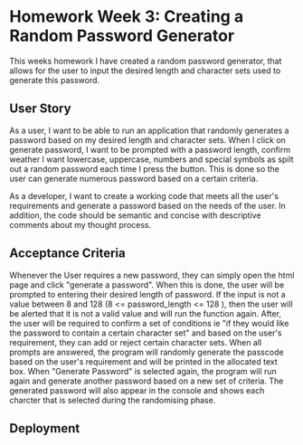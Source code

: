 # Homework Week 3: Creating a Random Password Generator

This weeks homework I have created a random password generator, that allows for the user to input the desired length and character sets used to generate this password. 

## User Story

As a user, I want to be able to run an application that randomly generates a password based on my desired length and character sets. When I click on generate password, I want to be prompted with a password length, confirm weather I want lowercase, uppercase, numbers and special symbols as spilt out a random password each time I press the button. This is done so the user can generate numerous password based on a certain criteria. 

As a developer, I want to create a working code that meets all the user's requirements and generate a password based on the needs of the user. In addition, the code should be semantic and concise with descriptive comments about my thought process.

## Acceptance Criteria

Whenever the User requires a new password, they can simply open the html page and click "generate a password".
When this is done, the user will be prompted to entering their desired length of password. If the input is not a value between 8 and 128 (8 <= password_length <= 128 ), then the user will be alerted that it is not a valid value and will run the function again.
After, the user will be required to confirm a set of conditions ie "if they would like the password to contain a certain character set" and based on the user's requirement, they can add or reject certain character sets. 
When all prompts are answered, the program will randomly generate the passcode based on the user's requirement and will be printed in the allocated text box. 
When "Generate Password" is selected again, the program will run again and generate another password based on a new set of criteria.
The generated password will also appear in the console and shows each charcter that is selected during the randomising phase.

## Deployment